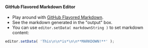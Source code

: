 #### GitHub Flavored Markdown Editor

- Play around with [GitHub Flavored Markdown](https://guides.github.com/features/mastering-markdown/).
- See the markdown generated in the "output" box.
- You can use `editor.setData( markdownString )` to set markdown content:

```js
editor.setData( 'This\n\n*is*\n\n**MARKDOWN!**' );
```
